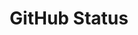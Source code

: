---
layout: redirect
title: GitHub Status
description: Is GitHub down, or is it just me?
categories: github_resources
redirect_to: http://status.github.com/
---